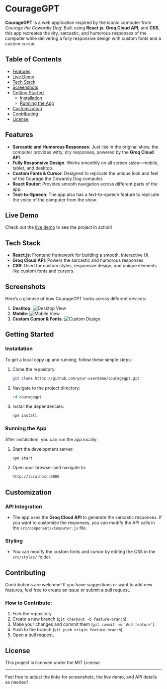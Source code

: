 # CourageGPT

**CourageGPT** is a web application inspired by the iconic computer from *Courage the Cowardly Dog*! Built using **React.js**, **Groq Cloud API**, and **CSS**, this app recreates the dry, sarcastic, and humorous responses of the computer while delivering a fully responsive design with custom fonts and a custom cursor.

## Table of Contents
- [Features](#features)
- [Live Demo](#live-demo)
- [Tech Stack](#tech-stack)
- [Screenshots](#screenshots)
- [Getting Started](#getting-started)
  - [Installation](#installation)
  - [Running the App](#running-the-app)
- [Customization](#customization)
- [Contributing](#contributing)
- [License](#license)

## Features
- **Sarcastic and Humorous Responses**: Just like in the original show, the computer provides witty, dry responses, powered by the **Groq Cloud API**.
- **Fully Responsive Design**: Works smoothly on all screen sizes—mobile, tablet, and desktop.
- **Custom Fonts & Cursor**: Designed to replicate the unique look and feel of the Courage the Cowardly Dog computer.
- **React Router**: Provides smooth navigation across different parts of the app.
- **Text-to-Speech**: The app also has a text-to-speech feature to replicate the voice of the computer from the show.

## Live Demo
Check out the [live demo](https://your-live-demo-link.com) to see the project in action!

## Tech Stack
- **React.js**: Frontend framework for building a smooth, interactive UI.
- **Groq Cloud API**: Powers the sarcastic and humorous responses.
- **CSS**: Used for custom styles, responsive design, and unique elements like custom fonts and cursors.

## Screenshots
Here’s a glimpse of how CourageGPT looks across different devices:
1. **Desktop**: ![Desktop View](link-to-desktop-screenshot)
2. **Mobile**: ![Mobile View](link-to-mobile-screenshot)
3. **Custom Cursor & Fonts**: ![Custom Design](link-to-custom-design-screenshot)

## Getting Started

### Installation
To get a local copy up and running, follow these simple steps:

1. Clone the repository:
   ```bash
   git clone https://github.com/your-username/couragegpt.git
   ```
2. Navigate to the project directory:
   ```bash
   cd couragegpt
   ```
3. Install the dependencies:
   ```bash
   npm install
   ```

### Running the App
After installation, you can run the app locally:

1. Start the development server:
   ```bash
   npm start
   ```
2. Open your browser and navigate to:
   ```bash
   http://localhost:3000
   ```

## Customization
### API Integration
- The app uses the **Groq Cloud API** to generate the sarcastic responses. If you want to customize the responses, you can modify the API calls in the `src/components/Computer.js` file.
  
### Styling
- You can modify the custom fonts and cursor by editing the CSS in the `src/styles/` folder.

## Contributing
Contributions are welcome! If you have suggestions or want to add new features, feel free to create an issue or submit a pull request.

### How to Contribute:
1. Fork the repository.
2. Create a new branch (`git checkout -b feature-branch`).
3. Make your changes and commit them (`git commit -m 'Add feature'`).
4. Push to the branch (`git push origin feature-branch`).
5. Open a pull request.

## License
This project is licensed under the MIT License.

---

Feel free to adjust the links for screenshots, the live demo, and API details as needed!
